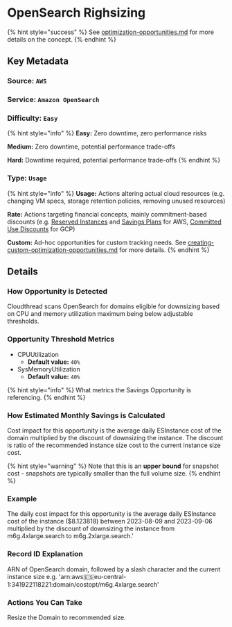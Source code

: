 # OpenSearch Righsizing

{% hint style="success" %}
See [optimization-opportunities.md](../fundamentals/cost-savings/key-concepts/optimization-opportunities.md "mention") for more details on the concept.
{% endhint %}

## Key Metadata

### Source: `AWS`

### Service: `Amazon OpenSearch`

### Difficulty: `Easy`

{% hint style="info" %}
**Easy:** Zero downtime, zero performance risks

**Medium:** Zero downtime, potential performance trade-offs

**Hard:** Downtime required, potential performance trade-offs
{% endhint %}

### Type: `Usage`

{% hint style="info" %}
**Usage:** Actions altering actual cloud resources (e.g. changing VM specs, storage retention policies, removing unused resources)

**Rate:** Actions targeting financial concepts, mainly commitment-based discounts (e.g. [Reserved Instances](https://aws.amazon.com/ec2/pricing/reserved-instances/) and [Savings Plans](https://aws.amazon.com/savingsplans/) for AWS, [Committed Use Discounts](https://cloud.google.com/compute/docs/instances/signing-up-committed-use-discounts) for GCP)

**Custom:** Ad-hoc opportunities for custom tracking needs. See [creating-custom-optimization-opportunities.md](../guides/optimizing-cloud-costs/creating-custom-optimization-opportunities.md "mention") for more details.
{% endhint %}

## Details

### How Opportunity is Detected

Cloudthread scans OpenSearch for domains eligible for downsizing based on CPU and memory utilization maximum being below adjustable thresholds.

### Opportunity Threshold Metrics

* CPUUtilization
  * **Default value:** `40%`
* SysMemoryUtilization
  * **Default value:** `40%`

{% hint style="info" %}
What metrics the Savings Opportunity is referencing.
{% endhint %}

### How Estimated Monthly Savings is Calculated

Cost impact for this opportunity is the average daily ESInstance cost of the domain multiplied by the discount of downsizing the instance. The discount is ratio of the recommended instance size cost to the current instance size cost.

{% hint style="warning" %}
Note that this is an **upper bound** for snapshot cost - snapshots are typically smaller than the full volume size.
{% endhint %}

### Example

The daily cost impact for this opportunity is the average daily ESInstance cost of the instance ($8.123818) between 2023-08-09 and 2023-09-06 multiplied by the discount of downsizing the instance from m6g.4xlarge.search to m6g.2xlarge.search.'

### Record ID Explanation

ARN of OpenSearch domain, followed by a slash character and the current instance size e.g. 'arn:aws:es:eu-central-1:341922118221:domain/costopt/m6g.4xlarge.search'

### Actions You Can Take

Resize the Domain to recommended size.
